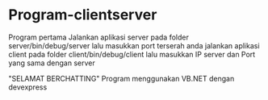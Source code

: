 # Program-clientserver
Program pertama
Jalankan aplikasi server pada folder server/bin/debug/server
lalu masukkan port terserah anda 
jalankan aplikasi client pada folder client/bin/debug/client
lalu masukkan IP server dan Port yang sama dengan server

"SELAMAT BERCHATTING"
Program menggunakan VB.NET dengan devexpress


